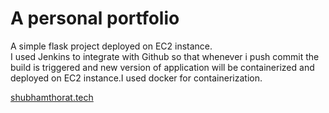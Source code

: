 # A personal portfolio 
A simple flask project deployed on EC2 instance.  
I used Jenkins to integrate with Github so that whenever i push commit the build is triggered and new version of application will be containerized and deployed on EC2 instance.I used docker for containerization.

<a href="htttp://shubhamthorat.tech" target="_blank">shubhamthorat.tech</a>
